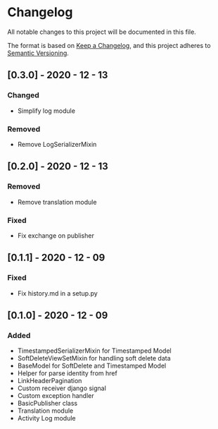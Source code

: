 # Changelog
All notable changes to this project will be documented in this file.

The format is based on [Keep a Changelog](https://keepachangelog.com/en/1.0.0/),
and this project adheres to [Semantic Versioning](https://semver.org/spec/v2.0.0.html).

## [0.3.0] - 2020 - 12 - 13
### Changed
- Simplify log module

### Removed
- Remove LogSerializerMixin

## [0.2.0] - 2020 - 12 - 13
### Removed
- Remove translation module

### Fixed
- Fix exchange on publisher 

## [0.1.1] - 2020 - 12 - 09
### Fixed
- Fix history.md in a setup.py 

## [0.1.0] - 2020 - 12 - 09
### Added
- TimestampedSerializerMixin for Timestamped Model
- SoftDeleteViewSetMixin for handling soft delete data 
- BaseModel for SoftDelete and Timestamped Model
- Helper for parse identity from href
- LinkHeaderPagination
- Custom receiver django signal
- Custom exception handler
- BasicPublisher class
- Translation module
- Activity Log module